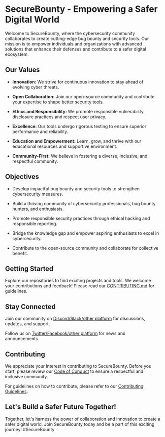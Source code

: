 # SecureBounty - Empowering a Safer Digital World

Welcome to SecureBounty, where the cybersecurity community collaborates to create cutting-edge bug bounty and security tools. Our mission is to empower individuals and organizations with advanced solutions that enhance their defenses and contribute to a safer digital ecosystem.

## Our Values

- **Innovation:** We strive for continuous innovation to stay ahead of evolving cyber threats.

- **Open Collaboration:** Join our open-source community and contribute your expertise to shape better security tools.

- **Ethics and Responsibility:** We promote responsible vulnerability disclosure practices and respect user privacy.

- **Excellence:** Our tools undergo rigorous testing to ensure superior performance and reliability.

- **Education and Empowerment:** Learn, grow, and thrive with our educational resources and supportive environment.

- **Community-First:** We believe in fostering a diverse, inclusive, and respectful community.

## Objectives

- Develop impactful bug bounty and security tools to strengthen cybersecurity measures.

- Build a thriving community of cybersecurity professionals, bug bounty hunters, and enthusiasts.

- Promote responsible security practices through ethical hacking and responsible reporting.

- Bridge the knowledge gap and empower aspiring enthusiasts to excel in cybersecurity.

- Contribute to the open-source community and collaborate for collective benefit.

## Getting Started

Explore our repositories to find exciting projects and tools. We welcome your contributions and feedback! Please read our [CONTRIBUTING.md](link-to-contributing-file) for guidelines.

## Stay Connected

Join our community on [Discord/Slack/other platform](link-to-community-channel) for discussions, updates, and support.

Follow us on [Twitter/Facebook/other platform](link-to-social-media) for news and announcements.

## Contributing

We appreciate your interest in contributing to SecureBounty. Before you start, please review our [Code of Conduct](link-to-code-of-conduct) to ensure a respectful and inclusive community.

For guidelines on how to contribute, please refer to our [Contributing Guidelines](CONTRIBUTING.md).

## Let's Build a Safer Future Together!

Together, let's harness the power of collaboration and innovation to create a safer digital world. Join SecureBounty today and be a part of this exciting journey! #SecureBounty
